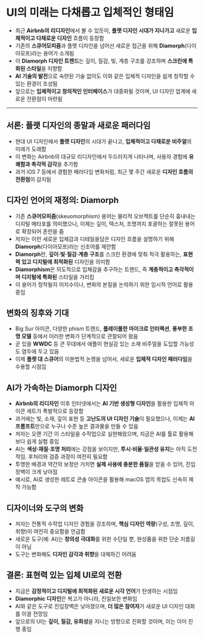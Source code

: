 # UI의 미래는 다채롭고 입체적인 형태임


* 최근 **Airbnb의 리디자인**에서 볼 수 있듯이, **플랫 디자인 시대가 지나가고** 새로운 **입체적이고 다채로운 디자인** 흐름이 등장함
* 기존의 **스큐어모피즘**과 플랫 디자인을 넘어선 새로운 접근을 위해 **Diamorph**(다이아모프)라는 용어가 소개됨
* 이 **Diamorph 디자인 트렌드**는 깊이, 질감, 빛, 계층 구조를 강조하며 **스크린에 특화된 스타일**을 지향함
* **AI 기술의 발전**으로 숙련된 기술 없이도 이와 같은 입체적 디자인을 쉽게 창작할 수 있는 환경이 조성됨
* 앞으로는 **입체적이고 창의적인 인터페이스**가 대중화될 것이며, UI 디자인 업계에 새로운 전환점이 마련됨

---

서론: 플랫 디자인의 종말과 새로운 패러다임
------------------------

* 현대 UI 디자인에서 **플랫 디자인**의 시대가 끝나고, **입체적이고 다채로운 비주얼**의 미래가 도래함
* 이 변화는 Airbnb의 대규모 리디자인에서 두드러지게 나타나며, 사용자 경험에 **유쾌함과 촉각적 감각**을 추가함
* 과거 iOS 7 등에서 경험한 패러다임 변화처럼, 최근 몇 주간 새로운 **디자인 흐름의 전환점**이 감지됨

디자인 언어의 재정의: Diamorph
---------------------

* 기존 **스큐어모피즘**(skeuomorphism) 용어는 물리적 오브젝트를 단순히 흉내내는 디지털 메타포를 의미했으나, 이제는 깊이, 텍스처, 조명까지 포괄하는 잘못된 용어로 확장되어 혼란을 줌
* 저자는 이런 새로운 입체감과 디테일을담은 디자인 흐름을 설명하기 위해 **Diamorph**(다이아모프)라는 신조어를 제안함
* **Diamorph**란, **깊이·빛·질감·계층 구조**를 스크린 환경에 맞춰 적극 활용하는, **표현력 있고 디지털에 최적화된** 디자인을 의미함
* **Diamorphism**은 의도적으로 입체감을 추구하는 트렌드, 즉 **계층적이고 촉각적이며 디지털에 특화된** 스타일을 가리킴
* 이 용어가 정착될지 미지수이나, 변화의 본질을 논의하기 위한 임시적 언어로 활용 중임

변화의 징후와 기대
----------

* Big Sur 아이콘, 다양한 phism 트렌드, **플레이풀한 마이크로 인터랙션**, **풍부한 조명 모델** 등에서 이러한 변화가 단계적으로 관찰되어 왔음
* 곧 있을 **WWDC** 등 큰 무대에서 애플이 현실감 있는 소재 비주얼을 도입할 가능성도 염두에 두고 있음
* 이제 **플랫 대 스큐어**의 이분법적 논쟁을 넘어서, 새로운 **입체적 디자인 패러다임**을 수용할 시점임

AI가 가속하는 Diamorph 디자인
---------------------

* **Airbnb의 리디자인** 이후 인터넷에서는 **AI 기반 생성형 디자인**을 활용한 입체적 아이콘 세트가 폭발적으로 등장함
* 과거에는 빛, 소재, 깊이 표현 등 **고난도의 UI 디자인 기술**이 필요했으나, 이제는 **AI 프롬프트**만으로 누구나 수준 높은 결과물을 만들 수 있음
* 저자는 오랜 기간 이 스타일을 수작업으로 실현해왔으며, 지금은 AI를 툴로 활용해 보다 쉽게 실험 중임
* AI는 **색상·재질·조명 처리**에는 강점을 보이지만, **투시·비율·일관성 유지**는 아직 도전적임. 후처리와 검증 과정이 여전히 필요함
* 투명한 배경과 약간의 보정만 거치면 **실제 사용에 충분한 품질**을 얻을 수 있어, 진입 장벽이 크게 낮아짐
* 예시로, AI로 생성한 레트로 콘솔 아이콘을 활용해 macOS 앱의 목업도 신속히 제작 가능함

디자이너와 도구의 변화
------------

* 저자는 전통적 수작업 디자인 경험을 강조하며, **핵심 디자인 역량**(구성, 조명, 깊이, 취향)이 여전히 중요함을 언급함
* 새로운 도구(예: AI)는 **창의성 극대화**를 위한 수단일 뿐, 완성품을 위한 단순 지름길이 아님
* 도구는 변화해도 **디자인 감각과 취향**을 대체하긴 어려움

결론: 표현력 있는 입체 UI로의 전환
---------------------

* 지금은 **감정적이고 디지털에 최적화된 새로운 시각 언어**가 탄생하는 시점임
* **Diamorphic 디자인**은 복고가 아니라, 진일보한 변화임
* AI와 같은 도구로 진입장벽은 낮아졌으며, **더 많은 참여자**가 새로운 UI 디자인 대화를 이끌 전망임
* 앞으로의 UI는 **깊이, 질감, 유희성**을 지니는 방향으로 진화할 것이며, 이는 이미 진행 중임
